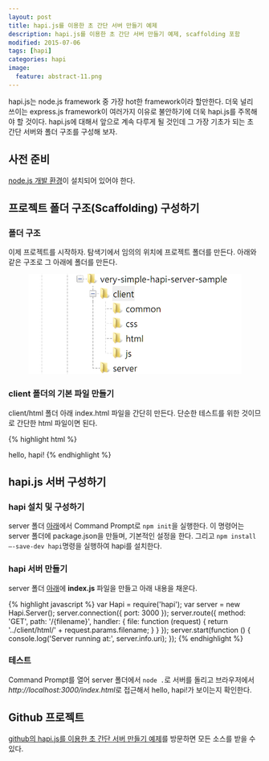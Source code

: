 ```yaml
---
layout: post
title: hapi.js를 이용한 초 간단 서버 만들기 예제
description: hapi.js를 이용한 초 간단 서버 만들기 예제, scaffolding 포함 
modified: 2015-07-06
tags: [hapi]
categories: hapi
image:
  feature: abstract-11.png
---
```


hapi.js는 node.js framework 중 가장 hot한 framework이라 할만한다. 더욱 널리 쓰이는 express.js framework이 여러가지 이유로 불안하기에 더욱 hapi.js를 주목해야 할 것이다. hapi.js에 대해서 앞으로 계속 다루게 될 것인데 그 가장 기초가 되는 초 간단 서버와 폴더 구조를 구성해 보자.  

## 사전 준비

[node.js 개발 환경](http://dakoo.github.io/node.js/how-to-set-up-node.js-dev-env-on-windows/)이 설치되어 있어야 한다. 

## 프로젝트 폴더 구조(Scaffolding) 구성하기 

### 폴더 구조

이제 프로젝트를 시작하자. 탐색기에서 임의의 위치에 프로젝트 폴더를 만든다. 아래와 같은 구조로 그 아래에 폴더를 만든다.  

<figure>
	<img src="/images/very-simple-hapi-server-sample-folders.PNG" alt="">
</figure>

### client 폴더의 기본 파일 만들기

client/html 폴더 아래 index.html 파일을 간단히 만든다. 단순한 테스트를 위한 것이므로 간단한 html 파일이면 된다. 

{% highlight html %}
<!DOCTYPE html>
<html>
<head lang="en">
    <meta charset="UTF-8">
    <title></title>
</head>
<body>
hello, hapi!
</body>
</html>
{% endhighlight %}

## hapi.js 서버 구성하기 

### hapi 설치 및 구성하기

server 폴더 <u>아래</u>에서 Command Prompt로 `npm init`을 실행한다. 이 명령어는 server 폴더에 package.json을 만들며, 기본적인 설정을 한다.  그리고 `npm install –-save-dev hapi`명령을 실행하여 hapi를 설치한다. 

### hapi 서버 만들기 

server 폴더 <u>아래</u>에 **index.js** 파일을 만들고 아래 내용을 채운다. 

{% highlight javascript %}
var Hapi = require('hapi');
var server = new Hapi.Server();
server.connection({ port: 3000 });
server.route({
    method: 'GET',
    path: '/{filename}',
    handler: {
        file: function (request) {
            return '../client/html/' + request.params.filename;
        }
    }
});
server.start(function () {
    console.log('Server running at:', server.info.uri);
});
{% endhighlight %}

### 테스트
 
Command Prompt를 열어 server 폴더에서 `node .`로 서버를 돌리고 브라우저에서 *http://localhost:3000/index.html*로 접근해서 hello, hapi!가 보이는지 확인한다. 

## Github 프로젝트

[github의 hapi.js를 이용한 초 간단 서버 만들기 예제](https://github.com/dakoo/very-simple-hapi-server-sample)를 방문하면 모든 소스를 받을 수 있다. 